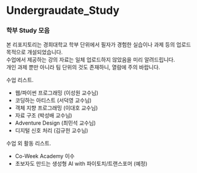 # Undergraudate_Study  
### 학부 Study 모음   
본 리포지토리는 경희대학교 학부 단위에서 필자가 경험한 실습이나 과제 등의 업로드 목적으로 개설되었습니다.   
수업에서 제공하는 강의 자료는 일체 업로드하지 않았음을 미리 알려드립니다.   
개인 과제 뿐만 아니라 팀 단위의 것도 존재하니, 열람에 주의 바랍니다.   
   
수업 리스트.
* 웹/파이썬 프로그래밍 (이성원 교수님)
* 코딩하는 아티스트 (서덕영 교수님)
* 객체 지향 프로그래밍 (이대호 교수님)
* 자료 구조 (박성배 교수님)
* Adventure Design (최민석 교수님)
* 디지털 신호 처리 (김규헌 교수님)
   
수업 외 활동 리스트.   
* Co-Week Academy 이수
* 초보자도 만드는 생성형 AI with 파이토치/트랜스포머 (예정)
